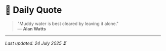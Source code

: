 # 📜 Daily Quote

> "Muddy water is best cleared by leaving it alone."  
> — **Alan Watts**

---

_Last updated: 24 July 2025 ⏳_
